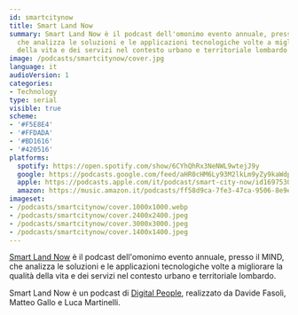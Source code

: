 ```yaml
---
id: smartcitynow
title: Smart Land Now
summary: Smart Land Now è il podcast dell'omonimo evento annuale, presso il MIND,
  che analizza le soluzioni e le applicazioni tecnologiche volte a migliorare la qualità
  della vita e dei servizi nel contesto urbano e territoriale lombardo.
image: /podcasts/smartcitynow/cover.jpg
language: it
audioVersion: 1
categories:
- Technology
type: serial
visible: true
scheme:
- '#F5E8E4'
- '#FFDADA'
- '#BD1616'
- '#420516'
platforms:
  spotify: https://open.spotify.com/show/6CYhQhRx3NeNWL9wtejJ9y
  google: https://podcasts.google.com/feed/aHR0cHM6Ly93M2lkLm9yZy9kaWdpdGFscGVvcGxlL3BvZGNhc3RzL3NtYXJ0Y2l0eW5vdy9yc3M
  apple: https://podcasts.apple.com/it/podcast/smart-city-now/id1697530051?l=en-GB
  amazon: https://music.amazon.it/podcasts/ff58d9ca-7fe3-47ca-9506-8e9ed018a79b/smart-city-now?ref=dm_sh_vdRFlTH9LubyNlTtLFmo2z1Bc
imageset:
- /podcasts/smartcitynow/cover.1000x1000.webp
- /podcasts/smartcitynow/cover.2400x2400.jpeg
- /podcasts/smartcitynow/cover.3000x3000.jpeg
- /podcasts/smartcitynow/cover.1400x1400.jpeg
---
```


[Smart Land Now](https://www.smartcitynow.it/) è il podcast dell'omonimo evento annuale, presso il MIND, che analizza le soluzioni e le applicazioni tecnologiche volte a migliorare la qualità della vita e dei servizi nel contesto urbano e territoriale lombardo.

Smart Land Now è un podcast di [Digital People](https://w3id.org/digitalpeople), realizzato da Davide Fasoli, Matteo Gallo e Luca Martinelli.